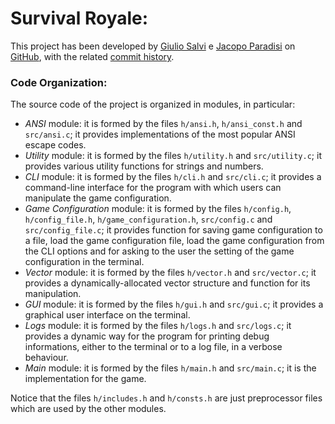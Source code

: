 # **Survival Royale:**

This project has been developed by [Giulio Salvi](https://github.com/GiulioSalvi) e [Jacopo Paradisi](https://github.com/jajo-coder) on [GitHub](https://github.com/GiulioSalvi/SurvivalRoyale), with the related [commit history](https://github.com/GiulioSalvi/SurvivalRoyale/commits/working-branch/).

### Code Organization:

The source code of the project is organized in modules, in particular:

* *ANSI* module: it is formed by the files `h/ansi.h`, `h/ansi_const.h` and `src/ansi.c`; it provides implementations of the most popular ANSI escape codes.
* *Utility* module: it is formed by the files `h/utility.h` and `src/utility.c`; it provides various utility functions for strings and numbers.
* *CLI* module: it is formed by the files `h/cli.h` and `src/cli.c`; it provides a command-line interface for the program with which users can manipulate the game configuration.
* *Game Configuration* module: it is formed by the files `h/config.h`, `h/config_file.h`, `h/game_configuration.h`, `src/config.c` and `src/config_file.c`; it provides function for saving game configuration to a file, load the game configuration file, load the game configuration from the CLI options and for asking to the user the setting of the game configuration in the terminal.
* *Vector* module: it is formed by the files `h/vector.h` and `src/vector.c`; it provides a dynamically-allocated vector structure and function for its manipulation.
* *GUI* module: it is formed by the files `h/gui.h` and `src/gui.c`; it provides a graphical user interface on the terminal.
* *Logs* module: it is formed by the files `h/logs.h` and `src/logs.c`; it provides a dynamic way for the program for printing debug informations, either to the terminal or to a log file, in a verbose behaviour.
* *Main* module: it is formed by the files `h/main.h` and `src/main.c`; it is the implementation for the game.

Notice that the files `h/includes.h` and `h/consts.h` are just preprocessor files which are used by the other modules.
